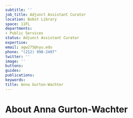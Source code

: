 ```yaml
---
subtitle: ''
job_title: Adjunct Assistant Curator
location: Bobst Library
space: 11FL
departments:
- Public Services
status: Adjunct Assistant Curator
expertise: 
email: agw275@nyu.edu
phone: "(212) 998-2497"
twitter: ''
image: ''
buttons: 
guides: 
publications: 
keywords: 
title: Anna Gurton-Wachter
---
```


# About Anna Gurton-Wachter